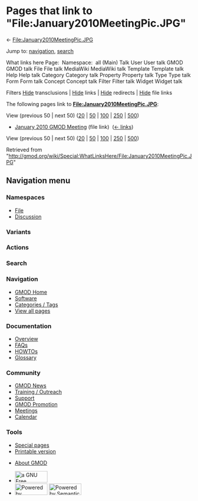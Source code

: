 <div id="mw-page-base" class="noprint">

</div>

<div id="mw-head-base" class="noprint">

</div>

<div id="content" class="mw-body" role="main">

<span id="top"></span>

<div id="mw-js-message" style="display:none;">

</div>



# <span dir="auto">Pages that link to "File:January2010MeetingPic.JPG"</span>

<div id="bodyContent">

<div id="contentSub">

←
[File:January2010MeetingPic.JPG](/wiki/File:January2010MeetingPic.JPG "File:January2010MeetingPic.JPG")

</div>

<div id="jump-to-nav" class="mw-jump">

Jump to: [navigation](#mw-navigation), [search](#p-search)

</div>

<div id="mw-content-text">

What links here Page:  Namespace:  all (Main) Talk User User talk GMOD
GMOD talk File File talk MediaWiki MediaWiki talk Template Template talk
Help Help talk Category Category talk Property Property talk Type Type
talk Form Form talk Concept Concept talk Filter Filter talk Widget
Widget talk

Filters
[Hide](/mediawiki/index.php?title=Special:WhatLinksHere/File:January2010MeetingPic.JPG&hidetrans=1 "Special:WhatLinksHere/File:January2010MeetingPic.JPG")
transclusions \|
[Hide](/mediawiki/index.php?title=Special:WhatLinksHere/File:January2010MeetingPic.JPG&hidelinks=1 "Special:WhatLinksHere/File:January2010MeetingPic.JPG")
links \|
[Hide](/mediawiki/index.php?title=Special:WhatLinksHere/File:January2010MeetingPic.JPG&hideredirs=1 "Special:WhatLinksHere/File:January2010MeetingPic.JPG")
redirects \|
[Hide](/mediawiki/index.php?title=Special:WhatLinksHere/File:January2010MeetingPic.JPG&hideimages=1 "Special:WhatLinksHere/File:January2010MeetingPic.JPG")
file links

The following pages link to
**[File:January2010MeetingPic.JPG](/wiki/File:January2010MeetingPic.JPG "File:January2010MeetingPic.JPG")**:

View (previous 50 \| next 50)
([20](/mediawiki/index.php?title=Special:WhatLinksHere/File:January2010MeetingPic.JPG&limit=20 "Special:WhatLinksHere/File:January2010MeetingPic.JPG")
\|
[50](/mediawiki/index.php?title=Special:WhatLinksHere/File:January2010MeetingPic.JPG&limit=50 "Special:WhatLinksHere/File:January2010MeetingPic.JPG")
\|
[100](/mediawiki/index.php?title=Special:WhatLinksHere/File:January2010MeetingPic.JPG&limit=100 "Special:WhatLinksHere/File:January2010MeetingPic.JPG")
\|
[250](/mediawiki/index.php?title=Special:WhatLinksHere/File:January2010MeetingPic.JPG&limit=250 "Special:WhatLinksHere/File:January2010MeetingPic.JPG")
\|
[500](/mediawiki/index.php?title=Special:WhatLinksHere/File:January2010MeetingPic.JPG&limit=500 "Special:WhatLinksHere/File:January2010MeetingPic.JPG"))

- [January 2010 GMOD
  Meeting](/wiki/January_2010_GMOD_Meeting "January 2010 GMOD Meeting")
  (file link) ‎ <span class="mw-whatlinkshere-tools">([←
  links](/mediawiki/index.php?title=Special:WhatLinksHere&target=January+2010+GMOD+Meeting "Special:WhatLinksHere"))</span>

View (previous 50 \| next 50)
([20](/mediawiki/index.php?title=Special:WhatLinksHere/File:January2010MeetingPic.JPG&limit=20 "Special:WhatLinksHere/File:January2010MeetingPic.JPG")
\|
[50](/mediawiki/index.php?title=Special:WhatLinksHere/File:January2010MeetingPic.JPG&limit=50 "Special:WhatLinksHere/File:January2010MeetingPic.JPG")
\|
[100](/mediawiki/index.php?title=Special:WhatLinksHere/File:January2010MeetingPic.JPG&limit=100 "Special:WhatLinksHere/File:January2010MeetingPic.JPG")
\|
[250](/mediawiki/index.php?title=Special:WhatLinksHere/File:January2010MeetingPic.JPG&limit=250 "Special:WhatLinksHere/File:January2010MeetingPic.JPG")
\|
[500](/mediawiki/index.php?title=Special:WhatLinksHere/File:January2010MeetingPic.JPG&limit=500 "Special:WhatLinksHere/File:January2010MeetingPic.JPG"))

</div>

<div class="printfooter">

Retrieved from
"<http://gmod.org/wiki/Special:WhatLinksHere/File:January2010MeetingPic.JPG>"

</div>

<div id="catlinks" class="catlinks catlinks-allhidden">

</div>

<div class="visualClear">

</div>

</div>

</div>

<div id="mw-navigation">

## Navigation menu

<div id="mw-head">



<div id="left-navigation">

<div id="p-namespaces" class="vectorTabs" role="navigation"
aria-labelledby="p-namespaces-label">

### Namespaces

- <span id="ca-nstab-image"><a href="/wiki/File:January2010MeetingPic.JPG" accesskey="c"
  title="View the file page [c]">File</a></span>
- <span id="ca-talk"><a
  href="/mediawiki/index.php?title=File_talk:January2010MeetingPic.JPG&amp;action=edit&amp;redlink=1"
  accesskey="t"
  title="Discussion about the content page [t]">Discussion</a></span>

</div>

<div id="p-variants" class="vectorMenu emptyPortlet" role="navigation"
aria-labelledby="p-variants-label">

### 

### Variants[](#)

<div class="menu">

</div>

</div>

</div>

<div id="right-navigation">



<div id="p-cactions" class="vectorMenu emptyPortlet" role="navigation"
aria-labelledby="p-cactions-label">

### Actions[](#)

<div class="menu">

</div>

</div>

<div id="p-search" role="search">

### Search

<div id="simpleSearch">

</div>

</div>

</div>

</div>

<div id="mw-panel">

<div id="p-logo" role="banner">

<a href="/wiki/Main_Page"
style="background-image: url(http://gmod.org/images/GMOD-cogs.png);"
title="Visit the main page"></a>

</div>

<div id="p-Navigation" class="portal" role="navigation"
aria-labelledby="p-Navigation-label">

### Navigation

<div class="body">

- <span id="n-GMOD-Home">[GMOD Home](/wiki/Main_Page)</span>
- <span id="n-Software">[Software](/wiki/GMOD_Components)</span>
- <span id="n-Categories-.2F-Tags">[Categories /
  Tags](/wiki/Categories)</span>
- <span id="n-View-all-pages">[View all
  pages](/wiki/Special:AllPages)</span>

</div>

</div>

<div id="p-Documentation" class="portal" role="navigation"
aria-labelledby="p-Documentation-label">

### Documentation

<div class="body">

- <span id="n-Overview">[Overview](/wiki/Overview)</span>
- <span id="n-FAQs">[FAQs](/wiki/Category:FAQ)</span>
- <span id="n-HOWTOs">[HOWTOs](/wiki/Category:HOWTO)</span>
- <span id="n-Glossary">[Glossary](/wiki/Glossary)</span>

</div>

</div>

<div id="p-Community" class="portal" role="navigation"
aria-labelledby="p-Community-label">

### Community

<div class="body">

- <span id="n-GMOD-News">[GMOD News](/wiki/GMOD_News)</span>
- <span id="n-Training-.2F-Outreach">[Training /
  Outreach](/wiki/Training_and_Outreach)</span>
- <span id="n-Support">[Support](/wiki/Support)</span>
- <span id="n-GMOD-Promotion">[GMOD
  Promotion](/wiki/GMOD_Promotion)</span>
- <span id="n-Meetings">[Meetings](/wiki/Meetings)</span>
- <span id="n-Calendar">[Calendar](/wiki/Calendar)</span>

</div>

</div>

<div id="p-tb" class="portal" role="navigation"
aria-labelledby="p-tb-label">

### Tools

<div class="body">

- <span id="t-specialpages"><a href="/wiki/Special:SpecialPages" accesskey="q"
  title="A list of all special pages [q]">Special pages</a></span>
- <span id="t-print"><a
  href="/mediawiki/index.php?title=Special:WhatLinksHere/File:January2010MeetingPic.JPG&amp;printable=yes"
  rel="alternate" accesskey="p"
  title="Printable version of this page [p]">Printable version</a></span>

</div>

</div>

</div>

</div>

<div id="footer" role="contentinfo">

- <span id="footer-places-about">[About
  GMOD](/wiki/GMOD:About "GMOD:About")</span>

<!-- -->

- <span id="footer-copyrightico">[<img src="http://www.gnu.org/graphics/gfdl-logo-small.png" width="88"
  height="31" alt="a GNU Free Documentation License" />](http://www.gnu.org/licenses/fdl-1.3.html)</span>
- <span id="footer-poweredbyico">[<img src="/mediawiki/skins/common/images/poweredby_mediawiki_88x31.png"
  width="88" height="31" alt="Powered by MediaWiki" />](//www.mediawiki.org/)
  [<img
  src="/mediawiki/extensions/SemanticMediaWiki/includes/../resources/images/smw_button.png"
  width="88" height="31" alt="Powered by Semantic MediaWiki" />](https://www.semantic-mediawiki.org/wiki/Semantic_MediaWiki)</span>

<div style="clear:both">

</div>

</div>

